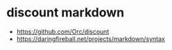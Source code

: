 # discount markdown

- https://github.com/Orc/discount
- https://daringfireball.net/projects/markdown/syntax
